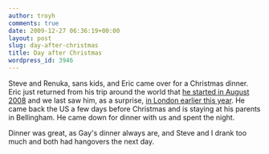 ```yaml
---
author: troyh
comments: true
date: 2009-12-27 06:36:19+00:00
layout: post
slug: day-after-christmas
title: Day after Christmas
wordpress_id: 3946
---
```


Steve and Renuka, sans kids, and Eric came over for a Christmas dinner. Eric just returned from his trip around the world that [he started in August 2008](http://troyandgay.com/blog/2008/08/27/erics-around-the-world-trip/) and we last saw him, as a surprise, [in London earlier this year](http://troyandgay.com/blog/2009/05/21/eric-in-london/). He came back the US a few days before Christmas and is staying at his parents in Bellingham. He came down for dinner with us and spent the night.

Dinner was great, as Gay's dinner always are, and Steve and I drank too much and both had hangovers the next day.
